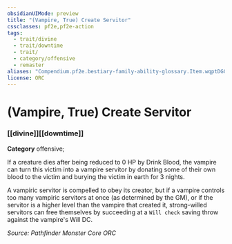 ```yaml
---
obsidianUIMode: preview
title: "(Vampire, True) Create Servitor"
cssclasses: pf2e,pf2e-action
tags:
  - trait/divine
  - trait/downtime
  - trait/
  - category/offensive
  - remaster
aliases: "Compendium.pf2e.bestiary-family-ability-glossary.Item.wqptDG0IW6ExnISC"
license: ORC
---
```

# (Vampire, True) Create Servitor

### [[divine]][[downtime]]

**Category** offensive; 




If a creature dies after being reduced to 0 HP by Drink Blood, the vampire can turn this victim into a vampire servitor by donating some of their own blood to the victim and burying the victim in earth for 3 nights.

A vampiric servitor is compelled to obey its creator, but if a vampire controls too many vampiric servitors at once (as determined by the GM), or if the servitor is a higher level than the vampire that created it, strong-willed servitors can free themselves by succeeding at a `Will check` saving throw against the vampire's Will DC.

*Source: Pathfinder Monster Core*
*ORC*
